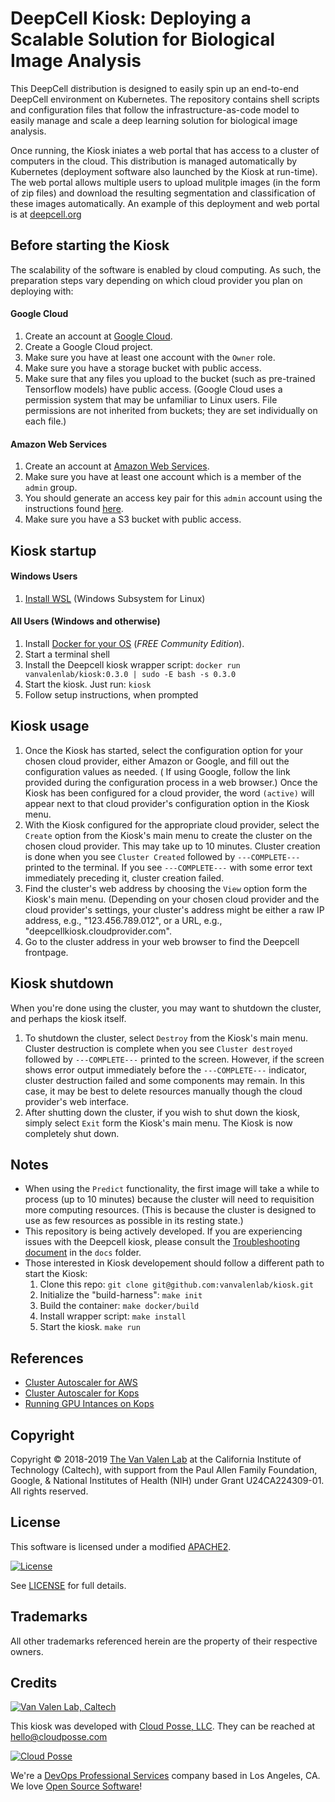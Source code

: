 # DeepCell Kiosk: Deploying a Scalable Solution for Biological Image Analysis

This DeepCell distribution is designed to easily spin up an end-to-end DeepCell environment on Kubernetes. The repository contains shell scripts and configuration files that follow the infrastructure-as-code model to easily manage and scale a deep learning solution for biological image analysis.  

Once running, the Kiosk iniates a web portal that has access to a cluster of computers in the cloud. This distribution is managed automatically by Kubernetes (deployment software also launched by the Kiosk at run-time). The web portal allows multiple users to upload mulitple images (in the form of zip files) and download the resulting segmentation and classification of these images automatically. An example of this deployment and web portal is at [deepcell.org](https://deepcell.org)

## Before starting the Kiosk

The scalability of the software is enabled by cloud computing. As such, the preparation steps vary depending on which cloud provider you plan on deploying with:

#### Google Cloud

1. Create an account at [Google Cloud](https://cloud.google.com).
2. Create a Google Cloud project.
3. Make sure you have at least one account with the `Owner` role.
4. Make sure you have a storage bucket with public access.
5. Make sure that any files you upload to the bucket (such as pre-trained Tensorflow models) have public access. (Google Cloud uses a permission system that may be unfamiliar to Linux users. File permissions are not inherited from buckets; they are set individually on each file.)

#### Amazon Web Services

1. Create an account at [Amazon Web Services](https://aws.amazon.com).
2. Make sure you have at least one account which is a member of the `admin` group.
3. You should generate an access key pair for this `admin` account using the instructions found [here](https://docs.aws.amazon.com/IAM/latest/UserGuide/id_credentials_access-keys.html).
4. Make sure you have a S3 bucket with public access.

## Kiosk startup

#### Windows Users

1. [Install WSL](https://docs.microsoft.com/en-us/windows/wsl/install-win10) (Windows Subsystem for Linux)

#### All Users (Windows and otherwise)

1. Install [Docker for your OS](https://www.docker.com/community-edition) (*FREE Community Edition*). 
2. Start a terminal shell
3. Install the Deepcell kiosk wrapper script: `docker run vanvalenlab/kiosk:0.3.0 | sudo -E bash -s 0.3.0`
4. Start the kiosk. Just run: `kiosk`
5. Follow setup instructions, when prompted

## Kiosk usage

1. Once the Kiosk has started, select the configuration option for your chosen cloud provider, either Amazon or Google, and fill out the configuration values as needed. ( If using Google, follow the link provided during the configuration process in a web browser.) Once the Kiosk has been configured for a cloud provider, the word `(active)` will appear next to that cloud provider's configuration option in the Kiosk menu.
2. With the Kiosk configured for the appropriate cloud provider, select the `Create` option from the Kiosk's main menu to create the cluster on the chosen cloud provider. This may take up to 10 minutes. Cluster creation is done when you see `Cluster Created` followed by `---COMPLETE---` printed to the terminal. If you see `---COMPLETE---` with some error text immediately preceding it, cluster creation failed.
3. Find the cluster's web address by choosing the `View` option form the Kiosk's main menu. (Depending on your chosen cloud provider and the cloud provider's settings, your cluster's address might be either a raw IP address, e.g., "123.456.789.012", or a URL, e.g., "deepcellkiosk.cloudprovider.com".
4. Go to the cluster address in your web browser to find the Deepcell frontpage.

## Kiosk shutdown

When you're done using the cluster, you may want to shutdown the cluster, and perhaps the kiosk itself.
1. To shutdown the cluster, select `Destroy` from the Kiosk's main menu. Cluster destruction is complete when you see `Cluster destroyed` followed by `---COMPLETE---` printed to the screen. However, if the screen shows error output immediately before the `---COMPLETE---` indicator, cluster destruction failed and some components may remain. In this case, it may be best to delete resources manually though the cloud provider's web interface.
2. After shutting down the cluster, if you wish to shut down the kiosk, simply select `Exit` form the Kiosk's main menu. The Kiosk is now completely shut down.

## Notes

- When using the `Predict` functionality, the first image will take a while to process (up to 10 minutes) because the cluster will need to requisition more computing resources. (This is because the cluster is designed to use as few resources as possible in its resting state.)
- This repository is being actively developed. If you are experiencing issues with the Deepcell kiosk, please consult the [Troubleshooting document](docs/TROUBLESHOOTING.md) in the `docs` folder.
- Those interested in Kiosk developement should follow a different path to start the Kiosk: 
    1. Clone this repo: `git clone git@github.com:vanvalenlab/kiosk.git`
    2. Initialize the "build-harness": `make init`
    3. Build the container: `make docker/build`
    4. Install wrapper script: `make install`
    5. Start the kiosk. `make run`

## References
- [Cluster Autoscaler for AWS](https://github.com/kubernetes/autoscaler/tree/master/cluster-autoscaler/cloudprovider/aws)
- [Cluster Autoscaler for Kops](https://github.com/kubernetes/kops/blob/master/addons/cluster-autoscaler/)
- [Running GPU Intances on Kops](https://github.com/brunsgaard/kops-nvidia-docker-installer)

## Copyright

Copyright © 2018-2019 [The Van Valen Lab](http://www.vanvalen.caltech.edu/) at the California Institute of Technology (Caltech), with support from the Paul Allen Family Foundation, Google, & National Institutes of Health (NIH) under Grant U24CA224309-01.  
All rights reserved.

## License 

This software is licensed under a modified [APACHE2](LICENSE).

[![License](https://img.shields.io/badge/License-Apache%202.0-blue.svg)](https://opensource.org/licenses/Apache-2.0) 

See [LICENSE](LICENSE) for full details.

## Trademarks

All other trademarks referenced herein are the property of their respective owners.

## Credits

[![Van Valen Lab, Caltech](https://upload.wikimedia.org/wikipedia/commons/7/75/Caltech_Logo.svg)](http://www.vanvalen.caltech.edu/)

This kiosk was developed with [Cloud Posse, LLC](https://cloudposse.com). They can be reached at <hello@cloudposse.com>

[![Cloud Posse](https://cloudposse.com/logo-300x69.svg)](https://cloudposse.com)

We're a [DevOps Professional Services](https://cloudposse.com) company based in Los Angeles, CA. We love [Open Source Software](https://github.com/cloudposse/)!
